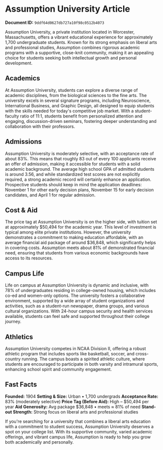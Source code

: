 # Assumption University Article

**Document ID:** `9ddf64d0627db727a10f98c0512b4073`

Assumption University, a private institution located in Worcester, Massachusetts, offers a vibrant educational experience for approximately 1,700 undergraduate students. Known for its strong emphasis on liberal arts and professional studies, Assumption combines rigorous academic programs with a supportive, close-knit community, making it an appealing choice for students seeking both intellectual growth and personal development.

## Academics
At Assumption University, students can explore a diverse range of academic disciplines, from the biological sciences to the fine arts. The university excels in several signature programs, including Neuroscience, International Business, and Graphic Design, all designed to equip students with the skills needed for today's competitive job market. With a student-faculty ratio of 11:1, students benefit from personalized attention and engaging, discussion-driven seminars, fostering deeper understanding and collaboration with their professors.

## Admissions
Assumption University is moderately selective, with an acceptance rate of about 83%. This means that roughly 83 out of every 100 applicants receive an offer of admission, making it accessible for students with a solid academic background. The average high school GPA of admitted students is around 3.56, and while standardized test scores are not explicitly required, a strong academic record will certainly enhance an application. Prospective students should keep in mind the application deadlines: November 1 for other early decision plans, November 15 for early decision candidates, and April 1 for regular admission.

## Cost & Aid
The price tag at Assumption University is on the higher side, with tuition set at approximately $50,494 for the academic year. This level of investment is typical among elite private institutions. However, the university demonstrates a commitment to making education affordable, with an average financial aid package of around $36,848, which significantly helps in covering costs. Assumption meets about 81% of demonstrated financial need, ensuring that students from various economic backgrounds have access to its resources.

## Campus Life
Life on campus at Assumption University is dynamic and inclusive, with 78% of undergraduates residing in college-owned housing, which includes co-ed and women-only options. The university fosters a collaborative environment, supported by a wide array of student organizations and activities, such as a student-run newspaper, drama groups, and various cultural organizations. With 24-hour campus security and health services available, students can feel safe and supported throughout their college journey.

## Athletics
Assumption University competes in NCAA Division II, offering a robust athletic program that includes sports like basketball, soccer, and cross-country running. The campus boasts a spirited athletic culture, where students are encouraged to participate in both varsity and intramural sports, enhancing school spirit and community engagement.

## Fast Facts
**Founded:** 1904
**Setting & Size:** Urban • 1,700 undergrads
**Acceptance Rate:** 83% (moderately selective)
**Price Tag (Before Aid):** High – $50,494 per year
**Aid Generosity:** Avg package $36,848 • meets ≈ 81% of need
**Stand-out Strength:** Strong focus on liberal arts and professional studies

If you're searching for a university that combines a liberal arts education with a commitment to student success, Assumption University deserves a spot on your college list. With its supportive community, varied academic offerings, and vibrant campus life, Assumption is ready to help you grow both academically and personally.
